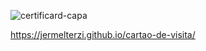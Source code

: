 ![certificard-capa](https://user-images.githubusercontent.com/79291954/154472710-60ee7a3d-67ec-48d0-ae0c-f15b8b38e273.png)

https://jermelterzi.github.io/cartao-de-visita/
